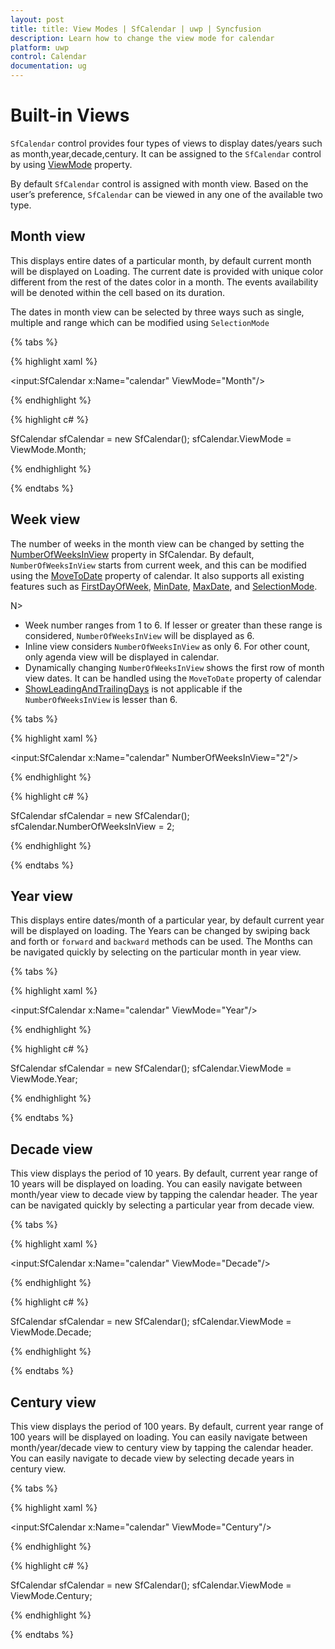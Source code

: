 ```yaml
---
layout: post
title: title: View Modes | SfCalendar | uwp | Syncfusion
description: Learn how to change the view mode for calendar
platform: uwp
control: Calendar
documentation: ug
---
```


# Built-in Views

`SfCalendar` control provides four types of views to display dates/years such as month,year,decade,century. It can be assigned to the `SfCalendar` control by using [ViewMode](https://help.syncfusion.com/cr/cref_files/xamarin-android/sfcalendar/Syncfusion.SfCalendar.Android~Com.Syncfusion.Calendar.SfCalendar~ViewMode.html) property.

By default `SfCalendar` control is assigned with month view. Based on the user’s preference, `SfCalendar` can be viewed in any one of the available two type.

## Month view

This displays entire dates of a particular month, by default current month will be displayed on Loading. The current date is provided with unique color different from the rest of the dates color in a month. The events availability will be denoted within the cell based on its duration.

The dates in month view can be selected by three ways such as single, multiple and range which can be modified using `SelectionMode`

{% tabs %}

{% highlight xaml %}

<input:SfCalendar x:Name="calendar" ViewMode="Month"/>

{% endhighlight %}

{% highlight c# %}

SfCalendar sfCalendar = new SfCalendar();
sfCalendar.ViewMode = ViewMode.Month;
 
{% endhighlight %}

{% endtabs %}

## Week view

The number of weeks in the month view can be changed by setting the [NumberOfWeeksInView](https://help.syncfusion.com/cr/xamarin/Syncfusion.SfCalendar.XForms~Syncfusion.SfCalendar.XForms.SfCalendar~NumberOfWeeksInView.html) property in SfCalendar. By default, `NumberOfWeeksInView` starts from current week, and this can be modified using the [MoveToDate](https://help.syncfusion.com/cr/xamarin/Syncfusion.SfCalendar.XForms~Syncfusion.SfCalendar.XForms.SfCalendar~MoveToDate.html) property of calendar. It also supports all existing features such as [FirstDayOfWeek](https://help.syncfusion.com/cr/xamarin/Syncfusion.SfCalendar.XForms~Syncfusion.SfCalendar.XForms.SfCalendar~FirstDayOfWeek.html), [MinDate](https://help.syncfusion.com/cr/xamarin/Syncfusion.SfCalendar.XForms~Syncfusion.SfCalendar.XForms.SfCalendar~MinDate.html), [MaxDate](https://help.syncfusion.com/cr/xamarin/Syncfusion.SfCalendar.XForms~Syncfusion.SfCalendar.XForms.SfCalendar~MaxDate.html), and [SelectionMode](https://help.syncfusion.com/cr/xamarin/Syncfusion.SfCalendar.XForms~Syncfusion.SfCalendar.XForms.SfCalendar~SelectionMode.html).

N>
* Week number ranges from 1 to 6. If lesser or greater than these range is considered, `NumberOfWeeksInView` will be displayed as 6.
* Inline view considers  `NumberOfWeeksInView` as only 6. For other count, only agenda view will be displayed in calendar.
* Dynamically changing `NumberOfWeeksInView` shows the first row of month view dates. It can be handled using the `MoveToDate` property of calendar
* [ShowLeadingAndTrailingDays](https://help.syncfusion.com/cr/xamarin/Syncfusion.SfCalendar.XForms~Syncfusion.SfCalendar.XForms.SfCalendar~ShowLeadingAndTrailingDays.html) is not applicable if the `NumberOfWeeksInView` is lesser than 6.

{% tabs %}

{% highlight xaml %}

<input:SfCalendar x:Name="calendar" NumberOfWeeksInView="2"/>

{% endhighlight %}

{% highlight c# %}

SfCalendar sfCalendar = new SfCalendar();
sfCalendar.NumberOfWeeksInView = 2;
 
{% endhighlight %}

{% endtabs %}
                                       
## Year view

This displays entire dates/month of a particular year, by default current year will be displayed on loading. The Years can be changed by swiping back and forth or `forward` and `backward` methods can be used. The Months can be navigated quickly by selecting on the particular month in year view.

{% tabs %}

{% highlight xaml %}

<input:SfCalendar x:Name="calendar" ViewMode="Year"/>

{% endhighlight %}

{% highlight c# %}

SfCalendar sfCalendar = new SfCalendar();
sfCalendar.ViewMode = ViewMode.Year;
 
{% endhighlight %}

{% endtabs %}

## Decade view

This view displays the period of 10 years. By default, current year range of 10 years will be displayed on loading. You can easily navigate between month/year view to decade view by tapping the calendar header. The year can be navigated quickly by selecting a particular year from decade view.

{% tabs %}

{% highlight xaml %}

<input:SfCalendar x:Name="calendar" ViewMode="Decade"/>

{% endhighlight %}

{% highlight c# %}

SfCalendar sfCalendar = new SfCalendar();
sfCalendar.ViewMode = ViewMode.Decade;
 
{% endhighlight %}

{% endtabs %}

## Century view

This view displays the period of 100 years. By default, current year range of 100 years will be displayed on loading. You can easily navigate between month/year/decade view to century view by tapping the calendar header. You can easily navigate to decade view by selecting decade years in century view.

{% tabs %}

{% highlight xaml %}

<input:SfCalendar x:Name="calendar" ViewMode="Century"/>

{% endhighlight %}

{% highlight c# %}

SfCalendar sfCalendar = new SfCalendar();
sfCalendar.ViewMode = ViewMode.Century;
 
{% endhighlight %}

{% endtabs %}

